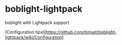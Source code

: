 boblight-lightpack
==================

boblight with Lightpack support

(Configuration tips)[https://github.com/timsat/boblight-lightpack/wiki/Configuration]
